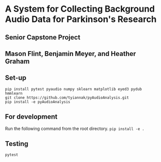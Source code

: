 # A System for Collecting Background Audio Data for Parkinson's Research
## Senior Capstone Project
## Mason Flint, Benjamin Meyer, and Heather Graham

## Set-up
```
pip install pytest pyaudio numpy sklearn matplotlib eyed3 pydub hmmlearn
git clone https://github.com/tyiannak/pyAudioAnalysis.git
pip install -e pyAudioAnalysis
```

## For development
Run the following command from the root directory.
``` pip install -e . ```

## Testing
``` pytest ```
